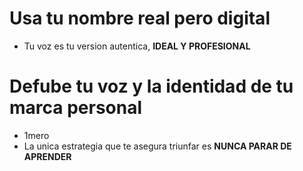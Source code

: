 # Usa tu nombre real pero digital
* Tu voz es tu version autentica, <strong>IDEAL Y PROFESIONAL</strong>

# Defube tu voz y la identidad de tu marca personal
* 1mero
* La unica estrategia que te asegura triunfar es <b>NUNCA PARAR DE APRENDER</b>
